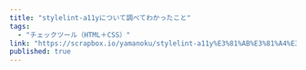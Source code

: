 ```yaml
---
title: "stylelint-a11yについて調べてわかったこと"
tags:
  - "チェックツール（HTML＋CSS）"
link: "https://scrapbox.io/yamanoku/stylelint-a11y%E3%81%AB%E3%81%A4%E3%81%84%E3%81%A6%E8%AA%BF%E3%81%B9%E3%81%A6%E3%82%8F%E3%81%8B%E3%81%A3%E3%81%9F%E3%81%93%E3%81%A8"
published: true
---
```

